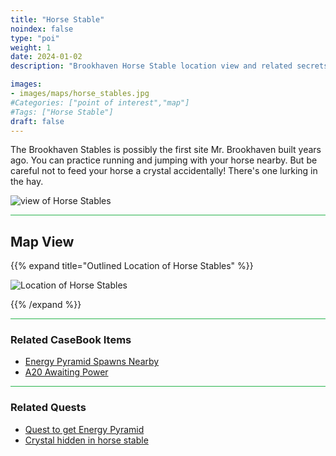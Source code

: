 ```yaml
---
title: "Horse Stable"
noindex: false
type: "poi"
weight: 1
date: 2024-01-02
description: "Brookhaven Horse Stable location view and related secrets"

images:
- images/maps/horse_stables.jpg
#Categories: ["point of interest","map"]
#Tags: ["Horse Stable"]
draft: false
--- 
```


The Brookhaven Stables is possibly the first site Mr. Brookhaven built years ago. You can practice running and jumping with your horse nearby. But be careful not to feed your horse a crystal accidentally! There's one lurking in the hay.

![view of Horse Stables](/images/maps/horse_stables.jpg)


<hr style="background-color: #28b44c" size=8>

## Map View

{{% expand title="Outlined Location of Horse Stables" %}}

![Location of Horse Stables](/images/maps/horse-stable.png)

{{% /expand %}}

<hr style="background-color: #28b44c" size=8>

### Related CaseBook Items

- [Energy Pyramid Spawns Nearby](/casebook/energy_pyramids/#known-locations)
- [A20 Awaiting Power](/casebook/light_panel/#a20)

<hr style="background-color: #28b44c" size=8>

### Related Quests

- [Quest to get Energy Pyramid](/lore/special_tools/energy_pyramid)
- [Crystal hidden in horse stable](/lore/quests/find_7_crystals)
